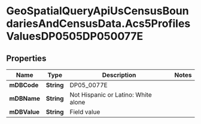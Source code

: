 # GeoSpatialQueryApiUsCensusBoundariesAndCensusData.Acs5ProfilesValuesDP0505DP050077E

## Properties

Name | Type | Description | Notes
------------ | ------------- | ------------- | -------------
**mDBCode** | **String** | DP05_0077E | 
**mDBName** | **String** | Not Hispanic or Latino: White alone | 
**mDBValue** | **String** | Field value | 


